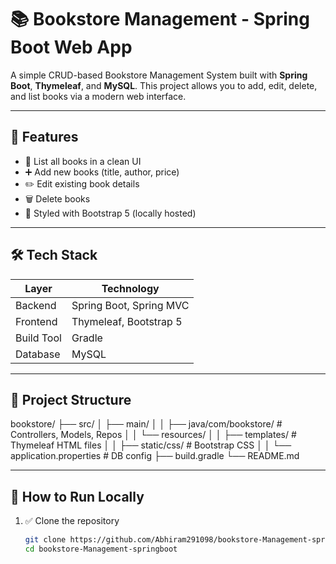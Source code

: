 # 📚 Bookstore Management - Spring Boot Web App

A simple CRUD-based Bookstore Management System built with **Spring Boot**, **Thymeleaf**, and **MySQL**. This project allows you to add, edit, delete, and list books via a modern web interface.

---

## 🚀 Features

- 📖 List all books in a clean UI
- ➕ Add new books (title, author, price)
- ✏️ Edit existing book details
- 🗑️ Delete books
- 💅 Styled with Bootstrap 5 (locally hosted)

---

## 🛠️ Tech Stack

| Layer       | Technology              |
|-------------|--------------------------|
| Backend     | Spring Boot, Spring MVC  |
| Frontend    | Thymeleaf, Bootstrap 5   |
| Build Tool  | Gradle                   |
| Database    | MySQL                    |

---

## 🔧 Project Structure
bookstore/
├── src/
│ ├── main/
│ │ ├── java/com/bookstore/ # Controllers, Models, Repos
│ │ └── resources/
│ │ ├── templates/ # Thymeleaf HTML files
│ │ ├── static/css/ # Bootstrap CSS
│ │ └── application.properties # DB config
├── build.gradle
└── README.md


---

## 🧪 How to Run Locally

1. ✅ Clone the repository  
   ```bash
   git clone https://github.com/Abhiram291098/bookstore-Management-springboot.git
   cd bookstore-Management-springboot


